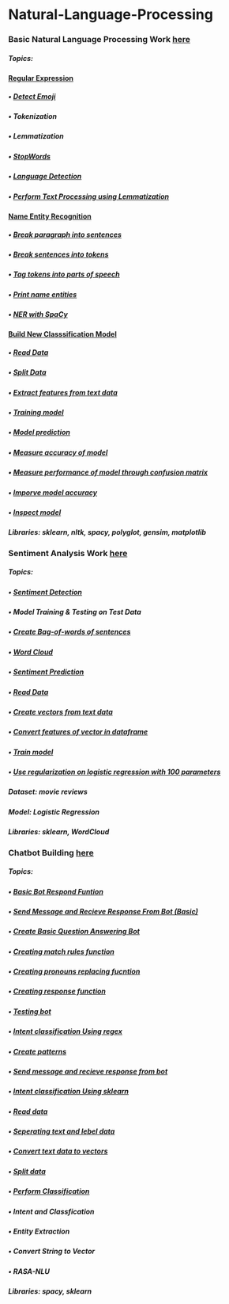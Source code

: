 # Natural-Language-Processing

### Basic Natural Language Processing Work [here](https://github.com/Muhammad-Usama-07/Natural-Language-Processing/tree/main/NLP_Basics)
##### Topics:
**[Regular Expression](https://github.com/Muhammad-Usama-07/Natural-Language-Processing/blob/af362e09992d49f39e23e3a7ccfc76c0e786ac46/NLP_Basics/workFile.ipynb)**
#####   • [Detect Emoji](https://github.com/Muhammad-Usama-07/Natural-Language-Processing/blob/bc889bb71b5466e982f51ed32547414e6640e1e7/NLP_Basics/workFile.ipynb)
#####   • Tokenization
#####   • Lemmatization
#####   • [StopWords](https://github.com/Muhammad-Usama-07/Natural-Language-Processing/blob/02d7986de08967d7aa49fa5e32ca36e503159834/NLP_Basics/workFile.ipynb)
#####   • [Language Detection](https://github.com/Muhammad-Usama-07/Natural-Language-Processing/blob/62b1baeea7a44e8d27922f78d1e0d644ca109e0c/NLP_Basics/workFile.ipynb)
#####   • [Perform Text Processing using Lemmatization](https://github.com/Muhammad-Usama-07/Natural-Language-Processing/blob/3a8bb11c65de13315e55faaf7e8abc95b0c6d123/NLP_Basics/workFile.ipynb)

**[Name Entity Recognition](https://github.com/Muhammad-Usama-07/Natural-Language-Processing/blob/654c6f2c79014b756a2befda58a34e4ad41a201a/NLP_Basics/workFile.ipynb)**
#####         • [Break paragraph into sentences](https://github.com/Muhammad-Usama-07/Natural-Language-Processing/blob/0fbe9dfa0481aab5ba63ae4d4f4a7969a8564ea5/NLP_Basics/workFile.ipynb)
#####         • [Break sentences into tokens](https://github.com/Muhammad-Usama-07/Natural-Language-Processing/blob/0211c3fa8287a4a6238c2a9c4e8e6a1b4d05bf5c/NLP_Basics/workFile.ipynb)
#####         • [Tag tokens into parts of speech](https://github.com/Muhammad-Usama-07/Natural-Language-Processing/blob/871d159fc5d02169e54565a9bf75d8a83b3a38b0/NLP_Basics/workFile.ipynb)
#####         • [Print name entities](https://github.com/Muhammad-Usama-07/Natural-Language-Processing/blob/f7df84592f5466782bcb80cadb9cd4f8bdb3ddb8/NLP_Basics/workFile.ipynb)
#####         • [NER with SpaCy](https://github.com/Muhammad-Usama-07/Natural-Language-Processing/blob/535bbff4c590d176270a98a1a3997eb49be3374d/NLP_Basics/workFile.ipynb)

**[Build New Classsification Model](https://github.com/Muhammad-Usama-07/Natural-Language-Processing/blob/d35bced30bbe27751c6f683abb23b1b7f22e3c67/NLP_Basics/workFile.ipynb)**
#####         • [Read Data](https://github.com/Muhammad-Usama-07/Natural-Language-Processing/blob/ef5b7d69f4cb6916322f3b73c2f5922ef1310338/NLP_Basics/workFile.ipynb)
#####         • [Split Data](https://github.com/Muhammad-Usama-07/Natural-Language-Processing/blob/79fb5daae9a52e867008e69b4e9ae02fc08b025d/NLP_Basics/workFile.ipynb)
#####         • [Extract features from text data](https://github.com/Muhammad-Usama-07/Natural-Language-Processing/blob/e489c21d35416fd65e6d07e110f864e532d1ef97/NLP_Basics/workFile.ipynb)
#####         • [Training model](https://github.com/Muhammad-Usama-07/Natural-Language-Processing/blob/e673a339e02c0b224db5e5c2a9289982803cc0e3/NLP_Basics/workFile.ipynb)
#####         • [Model prediction](https://github.com/Muhammad-Usama-07/Natural-Language-Processing/blob/9ddbcaff034fa08e568af7f5c1527321bf62190f/NLP_Basics/workFile.ipynb)
#####         • [Measure accuracy of model](https://github.com/Muhammad-Usama-07/Natural-Language-Processing/blob/fafd4f2c1444a811debe2b06a8625e5e53269662/NLP_Basics/workFile.ipynb)
#####         • [Measure performance of model through confusion matrix](https://github.com/Muhammad-Usama-07/Natural-Language-Processing/blob/d0b8cafb2096766ec41676350dacb11951651c38/NLP_Basics/workFile.ipynb)
#####         • [Imporve model accuracy](https://github.com/Muhammad-Usama-07/Natural-Language-Processing/blob/main/NLP_Basics/workFile.ipynb)
#####         • [Inspect model](https://github.com/Muhammad-Usama-07/Natural-Language-Processing/blob/ed463c227e895ff720877388adf937b5cc9a4ae0/NLP_Basics/workFile.ipynb)

##### **Libraries:** sklearn, nltk, spacy, polyglot, gensim, matplotlib
### Sentiment Analysis Work [here](https://github.com/Muhammad-Usama-07/Natural-Language-Processing/tree/main/Sentiment_Analysis)

##### Topics:
##### • [Sentiment Detection](https://github.com/Muhammad-Usama-07/Natural-Language-Processing/blob/b251beb6c435404c97c9c4e523b99235fadcc6cd/Sentiment_Analysis/WorkFile.ipynb)
##### • Model Training & Testing on Test Data
##### • [Create Bag-of-words of sentences](https://github.com/Muhammad-Usama-07/Natural-Language-Processing/blob/ab5d1e4137a24334b21ddf45f9940929d5365092/Sentiment_Analysis/WorkFile.ipynb)
##### • [Word Cloud](https://github.com/Muhammad-Usama-07/Natural-Language-Processing/blob/d77abefbea22c346306426cb01dae3aea26d0b9c/Sentiment_Analysis/WorkFile.ipynb)


#####   • [Sentiment Prediction](https://github.com/Muhammad-Usama-07/Natural-Language-Processing/blob/474bee07ca48de961776a472696deebd259c9f36/Sentiment_Analysis/WorkFile.ipynb)
#####         • [Read Data](https://github.com/Muhammad-Usama-07/Natural-Language-Processing/blob/c5bdb75d938d6ac6b9a056907512cd4dcad11faf/Sentiment_Analysis/WorkFile.ipynb)
#####         • [Create vectors from text data](https://github.com/Muhammad-Usama-07/Natural-Language-Processing/blob/293f4f41bb4f9f16b53f4e8b19543ad677ebe678/Sentiment_Analysis/WorkFile.ipynb)
#####         • [Convert features of vector in dataframe](https://github.com/Muhammad-Usama-07/Natural-Language-Processing/blob/981095c89bb6f6737eb341688598081c97d8340d/Sentiment_Analysis/WorkFile.ipynb)
#####         • [Train model](https://github.com/Muhammad-Usama-07/Natural-Language-Processing/blob/f507eaf54a81f6e8dadaa8e70d906dd300e79141/Sentiment_Analysis/WorkFile.ipynb)
#####         • [Use regularization on logistic regression with 100 parameters](https://github.com/Muhammad-Usama-07/Natural-Language-Processing/blob/e346553daa66db229c03e159006e2d30fc2277d1/Sentiment_Analysis/WorkFile.ipynb)

##### **Dataset:** movie reviews
##### **Model:** Logistic Regression
##### **Libraries:** sklearn, WordCloud

### Chatbot Building [here](https://github.com/Muhammad-Usama-07/Natural-Language-Processing/tree/main/Chatbot_Work)
##### Topics:
#####         • [Basic Bot Respond Funtion](https://github.com/Muhammad-Usama-07/Natural-Language-Processing/blob/44491632bcf2fd106958086399ab5686db8c6d40/Chatbot_Work/practice_work.ipynb)
#####         • [Send Message and Recieve Response From Bot (Basic)](https://github.com/Muhammad-Usama-07/Natural-Language-Processing/blob/a78944aa9e93e0601f6bed0d9c4290d42315d037/Chatbot_Work/practice_work.ipynb)

#####   • [Create Basic Question Answering Bot](https://github.com/Muhammad-Usama-07/Natural-Language-Processing/blob/746b3e8ee2f2f139ab513310e0429ef6816c7c90/Chatbot_Work/practice_work.ipynb)
#####         • [Creating match rules function](https://github.com/Muhammad-Usama-07/Natural-Language-Processing/blob/1db38353d1169801c21d0d914baf7e5f8a9aeeec/Chatbot_Work/practice_work.ipynb)
#####         • [Creating pronouns replacing fucntion](https://github.com/Muhammad-Usama-07/Natural-Language-Processing/blob/fc74ae79c3148e3a283cc4c90ec5b9eb9bb22f0d/Chatbot_Work/practice_work.ipynb)
#####         • [Creating response function](https://github.com/Muhammad-Usama-07/Natural-Language-Processing/blob/172ddf48a773c0dfa31c6f78a6bc5a790f00a619/Chatbot_Work/practice_work.ipynb)
#####         • [Testing bot](https://github.com/Muhammad-Usama-07/Natural-Language-Processing/blob/c8cb6fa126ff1a96895c09a8a8695c56611ffb80/Chatbot_Work/practice_work.ipynb)

#####   • [Intent classification Using regex](https://github.com/Muhammad-Usama-07/Natural-Language-Processing/blob/4a30340e38bdc963725ce1bf96076d1f24ef8037/Chatbot_Work/practice_work.ipynb)
#####         • [Create patterns](https://github.com/Muhammad-Usama-07/Natural-Language-Processing/blob/0bb52bfc5a095b49c2eafa7da25bd9709bec009b/Chatbot_Work/practice_work.ipynb)
#####         • [Send message and recieve response from bot](https://github.com/Muhammad-Usama-07/Natural-Language-Processing/blob/e93522a745e81fc9a3a0e2dd4137927e7cd8fcc4/Chatbot_Work/practice_work.ipynb)

#####   • [Intent classification Using sklearn](https://github.com/Muhammad-Usama-07/Natural-Language-Processing/blob/7f8b9667b8bea767c66568713c844b8e53ee6af6/Chatbot_Work/practice_work.ipynb)
#####         • [Read data](https://github.com/Muhammad-Usama-07/Natural-Language-Processing/blob/464cfd2e2509d938ac9430f06545a6802a6f263f/Chatbot_Work/practice_work.ipynb)
#####         • [Seperating text and lebel data](https://github.com/Muhammad-Usama-07/Natural-Language-Processing/blob/85f7dce79c02c107c15853a172d4f556e158b71c/Chatbot_Work/practice_work.ipynb)
#####         • [Convert text data to vectors](https://github.com/Muhammad-Usama-07/Natural-Language-Processing/blob/73d337d33c002446fd46e102b1d3220b21223730/Chatbot_Work/practice_work.ipynb)
#####         • [Split data](https://github.com/Muhammad-Usama-07/Natural-Language-Processing/blob/93c1cdc7a1942814af5ffed9e02ba2d1032899ae/Chatbot_Work/practice_work.ipynb)
#####         • [Perform Classification](https://github.com/Muhammad-Usama-07/Natural-Language-Processing/blob/0bb096a3ecbe86307c590ecdab64048131bb0072/Chatbot_Work/practice_work.ipynb)

##### • Intent and Classfication
##### • Entity Extraction
##### • Convert String to Vector
##### • RASA-NLU

##### **Libraries:** spacy, sklearn
